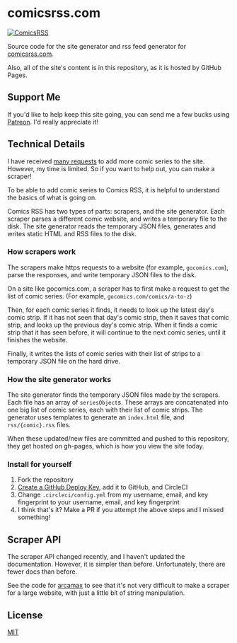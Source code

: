 # comicsrss.com

[![ComicsRSS](https://circleci.com/gh/ArtskydJ/comicsrss.com.svg?style=svg)](https://app.circleci.com/pipelines/github/ArtskydJ/comicsrss.com)

Source code for the site generator and rss feed generator for [comicsrss.com](https://www.comicsrss.com).

Also, all of the site's content is in this repository, as it is hosted by GitHub Pages.



## Support Me

If you'd like to help keep this site going, you can send me a few bucks using [Patreon](https://www.patreon.com/bePatron?u=6855838). I'd really appreciate it!


<!-- Try to cut down on all these unnecessary details...
Why do I need to explain the inner workings of the entire thing before giving them the API to try it out?

Probably trim these sections down sometime later... -->

## Technical Details

I have received [many requests](https://github.com/ArtskydJ/comicsrss.com/issues/86) to add more comic series to the site. However, my time is limited. So if you want to help out, you can make a scraper!

To be able to add comic series to Comics RSS, it is helpful to understand the basics of what is going on.

Comics RSS has two types of parts: scrapers, and the site generator. Each scraper parses a different comic website, and writes a temporary file to the disk. The site generator reads the temporary JSON files, generates and writes static HTML and RSS files to the disk.



### How scrapers work

The scrapers make https requests to a website (for example, `gocomics.com`), parse the responses, and write temporary JSON files to the disk.

On a site like gocomics.com, a scraper has to first make a request to get the list of comic series. (For example, `gocomics.com/comics/a-to-z`)

Then, for each comic series it finds, it needs to look up the latest day's comic strip. If it has not seen that day's comic strip, then it saves that comic strip, and looks up the previous day's comic strip. When it finds a comic strip that it has seen before, it will continue to the next comic series, until it finishes the website.

Finally, it writes the lists of comic series with their list of strips to a temporary JSON file on the hard drive.



### How the site generator works

The site generator finds the temporary JSON files made by the scrapers. Each file has an array of `seriesObject`s. These arrays are concatenated into one big list of comic series, each with their list of comic strips. The generator uses templates to generate an `index.html` file, and `rss/{comic}.rss` files.

When these updated/new files are committed and pushed to this repository, they get hosted on gh-pages, which is how you view the site today.



### Install for yourself

1. Fork the repository
2. [Create a GitHub Deploy Key](https://circleci.com/docs/2.0/gh-bb-integration/#creating-a-github-deploy-key), add it to GitHub, and CircleCI
3. Change `.circleci/config.yml` from my username, email, and key fingerprint to your username, email, and key fingerprint
4. I think that's it? Make a PR if you attempt the above steps and I missed something!

<!--
I have a linux server with a cron job that runs `sh _generator/generate-and-push.sh` each hour.

To do the same, run this on linux or macOS:

```sh
curl https://www.comicsrss.com/install.sh | sh
```

Note that this will put all the files in `/root/comicsrss.com`.

It will ask you for your email. This is to send you an email when the script fails.
You can see that for yourself [here](https://github.com/ArtskydJ/comicsrss.com/blob/gh-pages/install.sh).
-->


## Scraper API

The scraper API changed recently, and I haven't updated the documentation. However, it is simpler than before. Unfortunately, there are fewer docs than before.

See the code for [arcamax](https://github.com/ArtskydJ/comicsrss.com/tree/gh-pages/_generator/scrapers/arcamax.js) to see that it's not very difficult to make a scraper for a large website, with just a little bit of string manipulation.

<!--
### Example

To add a scraper for a website that hosts one comic strip, and shows multiple strips one one page.

1. Clone this repository
2. Create a folder in `_generator/scrapers`
3. Copy the `_generator/scrapers/dilbert/http-get.js` file, and paste it into your new folder
4. Copy the `_generator/scrapers/dilbert/merge.js` file, and paste it into your new folder
5. Create an `index.js` file in your new folder. Copy the javascript below

```js
// index.js
// modify as needed
const httpGet = require('./http-get.js')
const mergeStrips = require('./merge.js')

module.exports = function main(cachedSeriesObjects) {
  return httpGet('https://example.com').then(function (html) {
    // parse the html, and turn it into an array of comic strips
    const newStrips = html
      .match(/<div class="comics">([\w\W]+)<footer>/)[1] // grab the middle
      .split(/<\/div><div class="comic">/) // split up the comic strips
      .map(function (comicStripHtml) { // parse!
        // do some string parsing, or regex matching
        return {
          url: comicStripHtml.match(/<a href="([^"]+)">Permalink/)[1],
          date: comicStripHtml.match(/<img src="([^"]+)"/)[1],
          imageUrl: comicStripHtml.match(/<img .+ title="Comic for (\d\d\d\d-\d\d-\d\d)"/)[1]
        }
      })

    return {
      'mycomicstrip': {
        title: 'My Comic Strip',
        author: 'Author Name',
        url: 'https://example.com/',
        imageUrl: 'https://example.com/my_comic_strip-large.jpg',
        strips: mergeStrips(cachedSeriesObjects['mycomicstrip'].strips, newStrips)
      }
    }
  })
}
```



### More examples

#### Dilbert
You can find the code [here](https://github.com/ArtskydJ/comicsrss.com/tree/gh-pages/_generator/scrapers/dilbert). It is quite similar to the example above. Dilbert was quite easy because with one https request, I can parse 3 comic strips. (If you load the website, you'll see that it has javascript infinite-scrolling.) I haven't bothered adding the feature to navigate the back-catalog.


#### Go Comics

You can also find the code [here](https://github.com/ArtskydJ/comicsrss.com/tree/gh-pages/_generator/scrapers/gocomics). It is much more complicated since it hosts multiple comic strips. It is also more complicated since it is written to navigate the back-catalog of comic strips as needed. Each gocomics.com comic strip page only shows one comic strip at a time.

My scraper could stop working if gocomics.com changes their website. If I don't fix it for 3 days, and if my scraper only looked at the latest comic strip, then I would permanently miss a few days of comic strips. That is why it is important to be able to navigate the back-catalog.



### `index.js` file

Each folder inside `_generator/scrapers` must have an `index.js` file in it.

The `index.js` file's must do something like this:

```js
module.export = function main(cachedSeriesObjects) { // this might be up-to-date, or it might not be.
  // request and parse comic website, and add any new comic strips to the cachedSeriesObjects object (or a copy, it doesn't matter)
  return promise // this promise resolves with the updated seriesObjects
}
```

A corresponding temp file is parsed to an array of `seriesObject`s, and the array is passed to `main(seriesObjects)`



### `cachedSeriesObjects` object

This is an object that holds a bunch of `seriesObject`s based on an ID. The ID will be used as a [slug](https://en.wikipedia.org/wiki/Clean_URL#Slug) in the rss page. Example: `calvinandhobbes`

```jsonc
{
  "calvinandhobbes": { /* seriesObject */ },
  "dilbert": { /* seriesObject */ },
  /* more... */
}
```

### `seriesObject` object

Properties of `seriesObject`:

- `title` string - The title of the series. Example: `Calvin and Hobbes`
- `author` string - The comic series author's name. Example: `Bill Watterson`
- `url` string - A URL for the whole series. This should be a web page that represents the whole comic series. Example: `https://www.gocomics.com/calvinandhobbes/about`
- `imageUrl` string - A URL for an image that represents the whole comic series.
- `strips` array - An array of `strip` objects. See below



### `strip` object

- `url` string - Permalink to the specific comic strip. 
- `date` string - The date that the comic strip was published. (Not the date it was scraped.) Formatted as `yyyy-mm-dd`
- `imageUrl` string - The URL of the image of the actual comic strip. Example: `https://assets.amuniversal.com/00e343804e6d013797bd005056a9545d`
-->


## License

[MIT](https://choosealicense.com/licenses/mit/)
